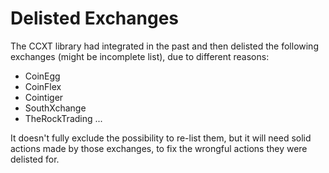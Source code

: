 # Delisted Exchanges

The CCXT library had integrated in the past and then delisted the following exchanges (might be incomplete list), due to different reasons:

- CoinEgg
- CoinFlex
- Cointiger
- SouthXchange
- TheRockTrading
...

It doesn't fully exclude the possibility to re-list them, but it will need solid actions made by those exchanges, to fix the wrongful actions they were delisted for.
